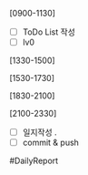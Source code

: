 [0900-1130]
- [ ] ToDo List 작성
- [ ] lv0 

[1330-1500]


[1530-1730]


[1830-2100]


[2100-2330]
- [ ] 일지작성
	.
- [ ] commit & push

#DailyReport 